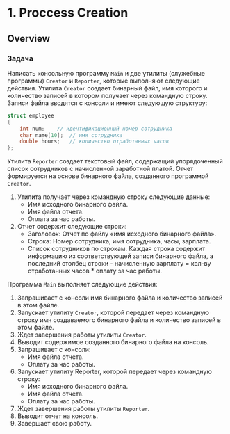 # 1. Proccess Creation

## Overview

### Задача
Написать консольную программу `Main` и две утилиты (служебные программы) `Creator` и `Reporter`, которые выполняют следующие действия. Утилита `Creator` создает бинарный файл, имя которого и количество записей в котором получает через командную строку.
Записи файла вводятся с консоли и имеют следующую структуру:

~~~ C++ struct employee {
struct employee
{
    int num;    // идентификационный номер сотрудника
    char name[10];  // имя сотрудника
    double hours;   // количество отработанных часов
};
~~~

Утилита `Reporter` создает текстовый файл, содержащий упорядоченный список сотрудников с начисленной заработной платой. Отчет формируется на основе бинарного файла, созданного программой `Creator`.
1. Утилита получает через командную строку следующие данные:
    - Имя исходного бинарного файла.
    - Имя файла отчета.
    - Оплата за час работы.
2. Отчет содержит следующие строки:
    - Заголовок: Отчет по файлу «имя исходного бинарного файла».
    - Строка: Номер сотрудника, имя сотрудника, часы, зарплата.
    - Список сотрудников по строкам. Каждая строка содержит информацию из соответствующей записи бинарного файла, а последний столбец строки - начисленную зарплату = кол-ву отработанных часов * оплату за час работы.



Программа `Main` выполняет следующие действия:
1. Запрашивает с консоли имя бинарного файла и количество записей в этом файле.
2. Запускает утилиту `Creator`, которой передает через командную строку имя создаваемого бинарного файла и количество записей в этом файле.
3. Ждет завершения работы утилиты `Creator`.
4. Выводит содержимое созданного бинарного файла на консоль.
5. Запрашивает с консоли:
    - Имя файла отчета.
    - Оплату за час работы.
6. Запускает утилиту Reporter, которой передает через командную строку:
    - Имя исходного бинарного файла.
    - Имя файла отчета.
    - Оплату за час работы.
7. Ждет завершения работы утилиты `Reporter`.
8. Выводит отчет на консоль.
9. Завершает свою работу.
